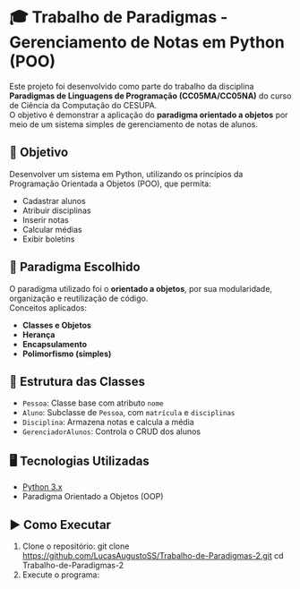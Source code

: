
# 🎓 Trabalho de Paradigmas - Gerenciamento de Notas em Python (POO)

Este projeto foi desenvolvido como parte do trabalho da disciplina **Paradigmas de Linguagens de Programação (CC05MA/CC05NA)** do curso de Ciência da Computação do CESUPA.  
O objetivo é demonstrar a aplicação do **paradigma orientado a objetos** por meio de um sistema simples de gerenciamento de notas de alunos.

## 📌 Objetivo

Desenvolver um sistema em Python, utilizando os princípios da Programação Orientada a Objetos (POO), que permita:
- Cadastrar alunos
- Atribuir disciplinas
- Inserir notas
- Calcular médias
- Exibir boletins

## 🧠 Paradigma Escolhido

O paradigma utilizado foi o **orientado a objetos**, por sua modularidade, organização e reutilização de código.  
Conceitos aplicados:
- **Classes e Objetos**
- **Herança**
- **Encapsulamento**
- **Polimorfismo (simples)**

## 🧱 Estrutura das Classes

- `Pessoa`: Classe base com atributo `nome`
- `Aluno`: Subclasse de `Pessoa`, com `matrícula` e `disciplinas`
- `Disciplina`: Armazena notas e calcula a média
- `GerenciadorAlunos`: Controla o CRUD dos alunos

## 🖥️ Tecnologias Utilizadas

- [Python 3.x](https://www.python.org/)
- Paradigma Orientado a Objetos (OOP)

## ▶️ Como Executar

1. Clone o repositório:
   git clone https://github.com/LucasAugustoSS/Trabalho-de-Paradigmas-2.git
   cd Trabalho-de-Paradigmas-2
2. Execute o programa:
